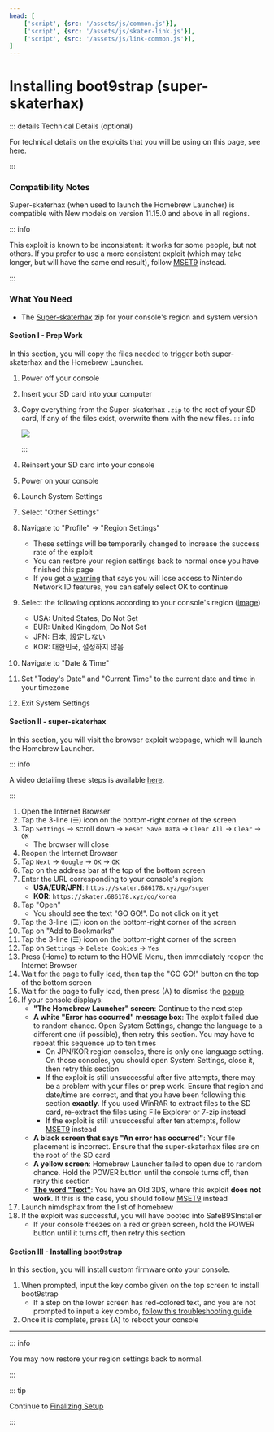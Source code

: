 ```yaml
---
head: [
    ['script', {src: '/assets/js/common.js'}],
    ['script', {src: '/assets/js/skater-link.js'}],
    ['script', {src: '/assets/js/link-common.js'}],
]
---
```


# Installing boot9strap (super-skaterhax)

::: details Technical Details (optional)

For technical details on the exploits that you will be using on this page, see [here](https://github.com/zoogie/super-skaterhax).

:::

### Compatibility Notes

Super-skaterhax (when used to launch the Homebrew Launcher) is compatible with New models on version 11.15.0 and above in all regions.

::: info

This exploit is known to be inconsistent: it works for some people, but not others. If you prefer to use a more consistent exploit (which may take longer, but will have the same end result), follow [MSET9](installing-boot9strap-(mset9)) instead.

:::

### What You Need

* The [Super-skaterhax](https://skater.nintendohomebrew.com) zip for your console's region and system version

#### Section I - Prep Work

In this section, you will copy the files needed to trigger both super-skaterhax and the Homebrew Launcher.

1. Power off your console
1. Insert your SD card into your computer
1. Copy everything from the Super-skaterhax `.zip` to the root of your SD card, If any of the files exist, overwrite them with the new files.
    ::: info

    ![](/images/screenshots/skaterhax/skater-root-layout.png)

    :::

1. Reinsert your SD card into your console
1. Power on your console
1. Launch System Settings
1. Select "Other Settings"
1. Navigate to "Profile" -> "Region Settings"
    + These settings will be temporarily changed to increase the success rate of the exploit
    + You can restore your region settings back to normal once you have finished this page
    + If you get a [warning](/images/screenshots/skaterhax/country-change-notice.png) that says you will lose access to Nintendo Network ID features, you can safely select OK to continue
1. Select the following options according to your console's region ([image](/images/screenshots/skaterhax/skater-lang.png))
    + USA: United States, Do Not Set
    + EUR: United Kingdom, Do Not Set
    + JPN: 日本, 設定しない
    + KOR: 대한민국, 설정하지 않음
1. Navigate to "Date & Time"
1. Set "Today's Date" and "Current Time" to the current date and time in your timezone
1. Exit System Settings

#### Section II - super-skaterhax

In this section, you will visit the browser exploit webpage, which will launch the Homebrew Launcher.

::: info

A video detailing these steps is available [here](https://www.youtube.com/watch?v=DEcZB72vJts).

:::

1. Open the Internet Browser
1. Tap the 3-line (☰) icon on the bottom-right corner of the screen
1. Tap `Settings` -> scroll down -> `Reset Save Data` -> `Clear All` -> `Clear` -> `OK`
    + The browser will close
1. Reopen the Internet Browser
1. Tap `Next` -> `Google` -> `OK` -> `OK`
1. Tap on the address bar at the top of the bottom screen
1. Enter the URL corresponding to your console's region:
    + **USA/EUR/JPN**: `https://skater.686178.xyz/go/super`
    + **KOR**: `https://skater.686178.xyz/go/korea`
1. Tap "Open"
    + You should see the text "GO GO!". Do not click on it yet
1. Tap the 3-line (☰) icon on the bottom-right corner of the screen
1. Tap on "Add to Bookmarks"
1. Tap the 3-line (☰) icon on the bottom-right corner of the screen
1. Tap on `Settings` -> `Delete Cookies` -> `Yes`
1. Press (Home) to return to the HOME Menu, then immediately reopen the Internet Browser
1. Wait for the page to fully load, then tap the "GO GO!" button on the top of the bottom screen
1. Wait for the page to fully load, then press (A) to dismiss the [popup](/images/screenshots/skaterhax/skater-popup.png)
1. If your console displays:
    + **"The Homebrew Launcher" screen**: Continue to the next step
    + **A white "Error has occurred" message box**: The exploit failed due to random chance. Open System Settings, change the language to a different one (if possible), then retry this section. You may have to repeat this sequence up to ten times
        + On JPN/KOR region consoles, there is only one language setting. On those consoles, you should open System Settings, close it, then retry this section
        + If the exploit is still unsuccessful after five attempts, there may be a problem with your files or prep work. Ensure that region and date/time are correct, and that you have been following this section **exactly**. If you used WinRAR to extract files to the SD card, re-extract the files using File Explorer or 7-zip instead
        + If the exploit is still unsuccessful after ten attempts, follow [MSET9](installing-boot9strap-(mset9)) instead
    + **A black screen that says "An error has occurred"**: Your file placement is incorrect. Ensure that the super-skaterhax files are on the root of the SD card
    + **A yellow screen**: Homebrew Launcher failed to open due to random chance. Hold the POWER button until the console turns off, then retry this section
    + **[The word "Text"](/images/screenshots/skaterhax/skater-old3ds.png)**: You have an Old 3DS, where this exploit **does not work**. If this is the case, you should follow [MSET9](installing-boot9strap-(mset9)) instead
1. Launch nimdsphax from the list of homebrew
1. If the exploit was successful, you will have booted into SafeB9SInstaller
    + If your console freezes on a red or green screen, hold the POWER button until it turns off, then retry this section

#### Section III - Installing boot9strap

In this section, you will install custom firmware onto your console.

1. When prompted, input the key combo given on the top screen to install boot9strap
    + If a step on the lower screen has red-colored text, and you are not prompted to input a key combo, [follow this troubleshooting guide](troubleshooting-super-skaterhax)
1. Once it is complete, press (A) to reboot your console
<!--@include: ./_include/configure-luma3ds.md -->

<!--@include: ./_include/luma3ds-installed-note.md -->

___

::: info

You may now restore your region settings back to normal.

:::

::: tip

Continue to [Finalizing Setup](finalizing-setup)

:::
